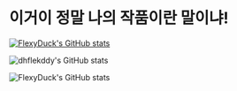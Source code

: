 # 이거이 정말 나의 작품이란 말이냐!
[![FlexyDuck's GitHub stats](https://github-readme-stats.vercel.app/api?username=dhflekddy)](https://github.com/anuraghazra/github-readme-stats)

![dhflekddy's GitHub stats](https://github-readme-stats.vercel.app/api?username=FlexyDuck&count_private=true)

![FlexyDuck's GitHub stats](https://github-readme-stats.vercel.app/api?username=FlexyDuck&show_icons=true)